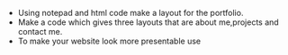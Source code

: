 - Using notepad and html code make a layout for the portfolio.
- Make a code which gives three layouts that are about me,projects and contact me.
- To make your website look more presentable use <style> under which u can add margin or background images or background colour.
- To include spaces between each line use "br witnin <>", br=break.
- To make it look presentable use CSS code base.
- For a responsive layout use JavaScript code base.

THE LINK TO MY PORTFOLIO:https://github.com/KeerthanaSivakumar-24/KeerthanaSivakumar-24/blob/11437e6b7a64fbf2d5d34cc89cdc7a7f3d10f5fb/KEERTHANA%20SIVAKUMAR_FRONTEND%20TASK%201.txt
